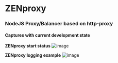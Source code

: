 ZENproxy
========
###  NodeJS Proxy/Balancer based on http-proxy


#### Captures with current development state

**ZENproxy start status**
![image](http://cl.ly/image/2w2M2X3O3L10/zenproxy.summary.png)


**ZENproxy logging example**
![image](http://cl.ly/image/1A0D371f1t3T/zenproxy.log.png)